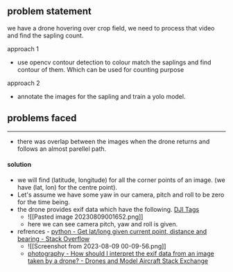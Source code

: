 ## problem statement

we have a drone hovering over crop field, we need to process that video and find the sapling count.

approach 1
- use opencv contour detection to colour match the saplings and find contour of them. Which can be used for counting purpose

approach 2 
- annotate the images for the sapling and train a yolo model.

## problems faced
---
- there was overlap between the images when the drone returns and follows an almost parellel path.

#### solution
- we will find (latitude, longitude) for all the corner points of an image. (we have (lat, lon) for the centre point). 
- Let's assume we have some yaw in our camera, pitch and roll to be zero for the time being.
- the drone provides exif data which have the following. [DJI Tags](https://exiftool.org/TagNames/DJI.html)
	- ![[Pasted image 20230809001652.png]]
	- here we can see camera pitch, yaw and roll is given. 
- refrences - [python - Get lat/long given current point, distance and bearing - Stack Overflow](https://stackoverflow.com/questions/7222382/get-lat-long-given-current-point-distance-and-bearing)
	- ![[Screenshot from 2023-08-09 00-09-56.png]]
	- [photography - How should I interpret the exif data from an image taken by a drone? - Drones and Model Aircraft Stack Exchange](https://drones.stackexchange.com/questions/2140/how-should-i-interpret-the-exif-data-from-an-image-taken-by-a-drone)